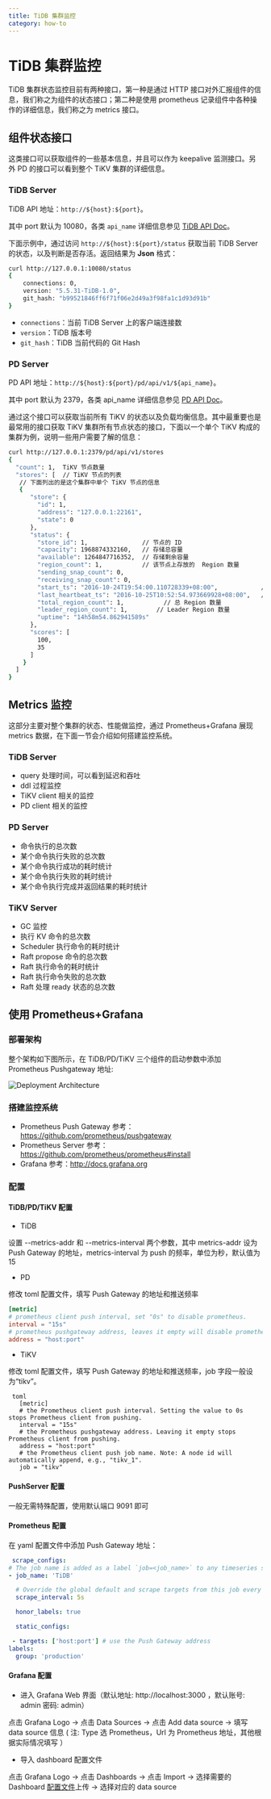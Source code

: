```yaml
---
title: TiDB 集群监控
category: how-to
---
```


# TiDB 集群监控

TiDB 集群状态监控目前有两种接口，第一种是通过 HTTP 接口对外汇报组件的信息，我们称之为组件的状态接口；第二种是使用 prometheus 记录组件中各种操作的详细信息，我们称之为 metrics 接口。

## 组件状态接口

这类接口可以获取组件的一些基本信息，并且可以作为 keepalive 监测接口。另外 PD 的接口可以看到整个 TiKV 集群的详细信息。

### TiDB Server

TiDB API 地址：`http://${host}:${port}`。

其中 port 默认为 10080，各类 `api_name` 详细信息参见 [TiDB API Doc](https://github.com/pingcap/tidb/blob/master/docs/tidb_http_api.md)。

下面示例中，通过访问 `http://${host}:${port}/status` 获取当前 TiDB Server 的状态，以及判断是否存活。返回结果为 **Json** 格式：

```bash
curl http://127.0.0.1:10080/status
{
    connections: 0,
    version: "5.5.31-TiDB-1.0",
    git_hash: "b99521846ff6f71f06e2d49a3f98fa1c1d93d91b"
}
```

+ `connections`：当前 TiDB Server 上的客户端连接数 
 + `version`：TiDB 版本号
 + `git_hash`：TiDB 当前代码的 Git Hash

### PD Server

PD API 地址：`http://${host}:${port}/pd/api/v1/${api_name}`。

其中 port 默认为 2379，各类 api_name 详细信息参见 [PD API Doc](https://download.pingcap.com/pd-api-v1.html)。

通过这个接口可以获取当前所有 TiKV 的状态以及负载均衡信息。其中最重要也是最常用的接口获取 TiKV 集群所有节点状态的接口，下面以一个单个 TiKV 构成的集群为例，说明一些用户需要了解的信息：

```bash
curl http://127.0.0.1:2379/pd/api/v1/stores
{
  "count": 1,  TiKV 节点数量
  "stores": [  // TiKV 节点的列表
   // 下面列出的是这个集群中单个 TiKV 节点的信息
   {
      "store": {
        "id": 1,
        "address": "127.0.0.1:22161",
        "state": 0
      },
      "status": {
        "store_id": 1,               // 节点的 ID
        "capacity": 1968874332160,   // 存储总容量
        "available": 1264847716352,  // 存储剩余容量
        "region_count": 1,           // 该节点上存放的  Region 数量
        "sending_snap_count": 0,
        "receiving_snap_count": 0,
        "start_ts": "2016-10-24T19:54:00.110728339+08:00",            // 启动时间
        "last_heartbeat_ts": "2016-10-25T10:52:54.973669928+08:00",   // 最后一次心跳时间
        "total_region_count": 1,           // 总 Region 数量
        "leader_region_count": 1,        // Leader Region 数量
        "uptime": "14h58m54.862941589s"
      },
      "scores": [
        100,
        35
      ]
    }
  ]
}
```

## Metrics 监控

这部分主要对整个集群的状态、性能做监控，通过 Prometheus+Grafana 展现 metrics 数据，在下面一节会介绍如何搭建监控系统。

### TiDB Server

+ query 处理时间，可以看到延迟和吞吐
+ ddl 过程监控
+ TiKV client 相关的监控
+ PD client 相关的监控

### PD Server

+ 命令执行的总次数
+ 某个命令执行失败的总次数
+ 某个命令执行成功的耗时统计
+ 某个命令执行失败的耗时统计
+ 某个命令执行完成并返回结果的耗时统计

### TiKV Server

+ GC 监控
+ 执行 KV 命令的总次数
+ Scheduler 执行命令的耗时统计
+ Raft propose 命令的总次数
+ Raft 执行命令的耗时统计
+ Raft 执行命令失败的总次数
+ Raft 处理 ready 状态的总次数

## 使用 Prometheus+Grafana

### 部署架构

整个架构如下图所示，在 TiDB/PD/TiKV 三个组件的启动参数中添加 Prometheus Pushgateway 地址:

![Deployment Architecture](/media/monitor-architecture.png)

### 搭建监控系统

- Prometheus Push Gateway 参考：https://github.com/prometheus/pushgateway
- Prometheus Server 参考：https://github.com/prometheus/prometheus#install
- Grafana 参考：http://docs.grafana.org

### 配置

#### TiDB/PD/TiKV 配置

+ TiDB
 
 设置 \-\-metrics-addr 和 \-\-metrics-interval 两个参数，其中 metrics-addr 设为 Push Gateway 的地址，metrics-interval 为 push 的频率，单位为秒，默认值为 15

+ PD
 
 修改 toml 配置文件，填写 Push Gateway 的地址和推送频率
 
 ```toml
 [metric]
 # prometheus client push interval, set "0s" to disable prometheus.
 interval = "15s"
 # prometheus pushgateway address, leaves it empty will disable prometheus.
 address = "host:port"
 ```

+ TiKV
 
 修改 toml 配置文件，填写 Push Gateway 的地址和推送频率，job 字段一般设为“tikv”。
 
     toml
       [metric]
       # the Prometheus client push interval. Setting the value to 0s stops Prometheus client from pushing.
       interval = "15s"
       # the Prometheus pushgateway address. Leaving it empty stops Prometheus client from pushing.
       address = "host:port"
       # the Prometheus client push job name. Note: A node id will automatically append, e.g., "tikv_1".
       job = "tikv"

#### PushServer 配置

一般无需特殊配置，使用默认端口 9091 即可

#### Prometheus 配置

在 yaml 配置文件中添加 Push Gateway 地址：

```yaml
 scrape_configs:
# The job name is added as a label `job=<job_name>` to any timeseries scraped from this config.
- job_name: 'TiDB'

  # Override the global default and scrape targets from this job every 5 seconds.
  scrape_interval: 5s

  honor_labels: true

  static_configs:

 - targets: ['host:port'] # use the Push Gateway address
labels:
  group: 'production'
```

#### Grafana 配置

+ 进入 Grafana Web 界面（默认地址: http://localhost:3000 ，默认账号: admin 密码: admin）
 
 点击 Grafana Logo -> 点击 Data Sources -> 点击 Add data source -> 填写 data source 信息 ( 注: Type 选 Prometheus，Url 为 Prometheus 地址，其他根据实际情况填写 ）

+ 导入 dashboard 配置文件
 
 点击 Grafana Logo -> 点击 Dashboards -> 点击 Import -> 选择需要的 Dashboard [配置文件](https://grafana.com/tidb)上传 -> 选择对应的 data source